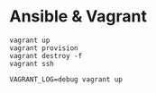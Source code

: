 # Ansible & Vagrant

```shell
vagrant up
vagrant provision
vagrant destroy -f
vagrant ssh

VAGRANT_LOG=debug vagrant up
```